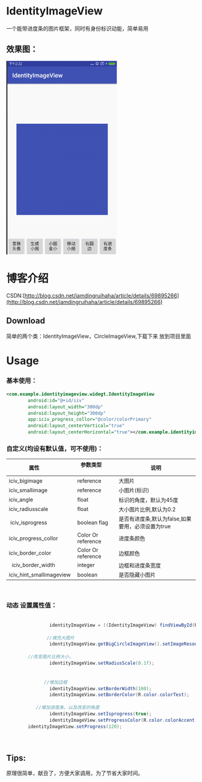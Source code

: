 
# IdentityImageView
一个能带进度条的图片框架，同时有身份标识动能，简单易用

## 效果图：
![效果图](https://github.com/385841539/IdentityImageView/blob/master/app/src/main/res/mipmap-xhdpi/biaoshi.gif)


# 博客介绍

CSDN:[http://blog.csdn.net/iamdingruihaha/article/details/69895266](http://blog.csdn.net/iamdingruihaha/article/details/69895266)



## Download

  简单的两个类：IdentityImageView，CircleImageView,下载下来 放到项目里面
# Usage


### 基本使用：


```xml
<com.example.identityimageview.widegt.IdentityImageView
        android:id="@+id/iiv"
        android:layout_width="300dp"
        android:layout_height="300dp"
        app:iciv_progress_collor="@color/colorPrimary"
        android:layout_centerVertical="true"
        android:layout_centerHorizontal="true"></com.example.identityimageview.widegt.IdentityImageView>
```


### 自定义(均设有默认值，可不使用)：


| 属性           	 		|    参数类型           	| 说明  					|
| ------------------------- |------------------ | --------------------- |
| iciv_bigimage				| reference 			|大图片|
| iciv_smallimage		| reference       	    | 小图片(标识)|
| iciv_angle				| float      	| 标识的角度，默认为45度|
| iciv_radiusscale			| float  |大小图片比例,默认为0.2|
| iciv_isprogress|boolean flag | 是否有进度条,默认为false,如果要用，必须设置为true|
|iciv_progress_collor|Color Or reference|  进度条颜色|
|  iciv_border_color  |Color Or reference|  边框颜色  |
|  iciv_border_width  |integer | 边框和进度条宽度  |
|iciv_hint_smallimageview | boolean|  是否隐藏小图片|


 
### 动态 设置属性值：
```java
   
                identityImageView = ((IdentityImageView) findViewById(R.id.iiv));
               
               //填充大图片
                identityImageView.getBigCircleImageView().setImageResource(R.mipmap.guojia);
		
		//改变图片比例大小，
                identityImageView.setRadiusScale(0.1f);
		
		
	          //增加边框
                identityImageView.setBorderWidth(100);
                identityImageView.setBorderColor(R.color.colorTest);
		
		   //增加进度条，以及改变的角度
                identityImageView.setIsprogress(true);
                identityImageView.setProgressColor(R.color.colorAccent);
		identityImageView.setProgress(120);
		
                
```

## Tips:
 原理很简单，献丑了，方便大家调用，为了节省大家时间。
 






